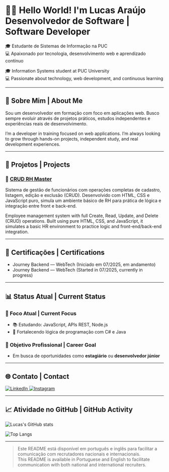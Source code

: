 # 👨‍💻 Hello World! I'm Lucas Araújo <br>Desenvolvedor de Software | Software Developer

🎓 Estudante de Sistemas de Informação na PUC  
💻 Apaixonado por tecnologia, desenvolvimento web e aprendizado contínuo

🎓 Information Systems student at PUC University  
💻 Passionate about technology, web development, and continuous learning

---

## 📌 Sobre Mim | About Me

Sou um desenvolvedor em formação com foco em aplicações web. Busco sempre evoluir através de projetos práticos, estudos independentes e experiências reais de desenvolvimento.

I’m a developer in training focused on web applications. I’m always looking to grow through hands-on projects, independent study, and real development experiences.

---

## 🚀 Projetos | Projects

### 🔹 [CRUD RH Master](https://github.com/lucas7araujo/CadastroFuncionarios.git)

Sistema de gestão de funcionários com operações completas de cadastro, listagem, edição e exclusão (CRUD). Desenvolvido com HTML, CSS e JavaScript puro, simula um ambiente básico de RH para prática de lógica e integração entre front e back-end.

Employee management system with full Create, Read, Update, and Delete (CRUD) operations. Built using pure HTML, CSS, and JavaScript, it simulates a basic HR environment to practice logic and front-end/back-end integration.

---

## 📜 Certificações | Certifications

- Journey Backend — WebTech (Iniciado em 07/2025, em andamento)  
- Journey Backend — WebTech (Started in 07/2025, currently in progress)

---

## 📊 Status Atual | Current Status

### 🎯 Foco Atual | Current Focus  
- 📚 Estudando: JavaScript, APIs REST, Node.js  
- 🔧 Fortalecendo lógica de programação com C# e Java

### 🎯 Objetivo Profissional | Career Goal  
- Em busca de oportunidades como **estagiário** ou **desenvolvedor júnior**

---

## 🌐 Contato | Contact

<p align="left">
  <a href="https://www.linkedin.com/in/lucasaraujo21" target="_blank">
    <img src="https://img.shields.io/badge/-LinkedIn-0A66C2?style=for-the-badge&logo=linkedin&logoColor=white" alt="LinkedIn">
  </a> 
 
  <a href="https://instagram.com/aaraujo.dev" target="_blank">
    <img src="https://img.shields.io/badge/-Instagram-E4405F?style=for-the-badge&logo=instagram&logoColor=white" alt="Instagram">
  </a>
</p>

---

## 📈 Atividade no GitHub | GitHub Activity

![Lucas's GitHub stats](https://github-readme-stats.vercel.app/api?username=lucas7araujo&show_icons=true&theme=github_dark&hide=prs&count_private=true)

![Top Langs](https://github-readme-stats.vercel.app/api/top-langs/?username=lucas7araujo&layout=compact&theme=github_dark)

---

> Este README está disponível em português e inglês para facilitar a comunicação com recrutadores nacionais e internacionais.  
> This README is available in Portuguese and English to facilitate communication with both national and international recruiters.
